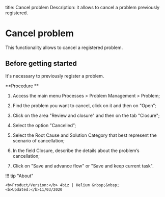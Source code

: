 title: Cancel problem
Description: it allows to cancel a problem previously registered.

# Cancel problem

This functionality allows to cancel a registered problem.

## Before getting started

It's necessary to previously register a problem.

**Procedure **

1.	Access the main menu Processes > Problem Management > Problem;

2.	Find the problem you want to cancel, click on it and then on "Open”;

3.	Click on the area "Review and closure" and then on the tab "Closure";

4.	Select the option "Cancelled”;

5.	Select the Root Cause and Solution Category that best represent the scenario of cancellation;

6.	In the field Closure, describe the details about the problem’s cancellation;

7.	Click on "Save and advance flow" or "Save and keep current task".


!!! tip "About"

    <b>Product/Version:</b> 4biz | Helium &nbsp;&nbsp;
    <b>Updated:</b>11/03/2020
